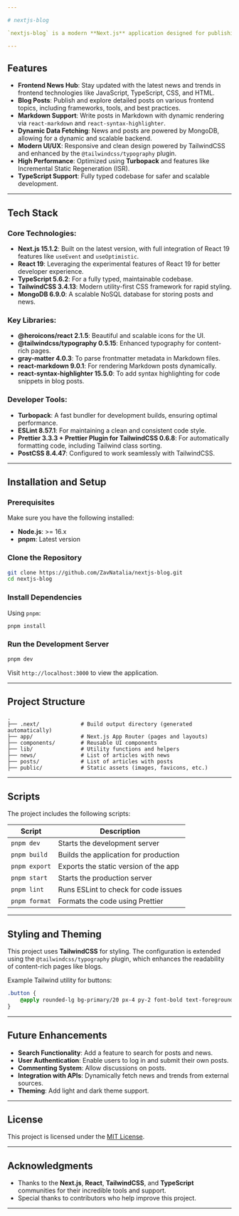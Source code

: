 ```yaml
---

# nextjs-blog

`nextjs-blog` is a modern **Next.js** application designed for publishing posts and curating the latest trends and news in the frontend development ecosystem. Built with **TypeScript** and styled using **TailwindCSS**, this platform provides an elegant, fast, and responsive experience for developers and enthusiasts alike.

---
```


## Features

-   **Frontend News Hub**: Stay updated with the latest news and trends in frontend technologies like JavaScript, TypeScript, CSS, and HTML.
-   **Blog Posts**: Publish and explore detailed posts on various frontend topics, including frameworks, tools, and best practices.
-   **Markdown Support**: Write posts in Markdown with dynamic rendering via `react-markdown` and `react-syntax-highlighter`.
-   **Dynamic Data Fetching**: News and posts are powered by MongoDB, allowing for a dynamic and scalable backend.
-   **Modern UI/UX**: Responsive and clean design powered by TailwindCSS and enhanced by the `@tailwindcss/typography` plugin.
-   **High Performance**: Optimized using **Turbopack** and features like Incremental Static Regeneration (ISR).
-   **TypeScript Support**: Fully typed codebase for safer and scalable development.

---

## Tech Stack

### Core Technologies:

-   **Next.js 15.1.2**: Built on the latest version, with full integration of React 19 features like `useEvent` and `useOptimistic`.
-   **React 19**: Leveraging the experimental features of React 19 for better developer experience.
-   **TypeScript 5.6.2**: For a fully typed, maintainable codebase.
-   **TailwindCSS 3.4.13**: Modern utility-first CSS framework for rapid styling.
-   **MongoDB 6.9.0**: A scalable NoSQL database for storing posts and news.

### Key Libraries:

-   **@heroicons/react 2.1.5**: Beautiful and scalable icons for the UI.
-   **@tailwindcss/typography 0.5.15**: Enhanced typography for content-rich pages.
-   **gray-matter 4.0.3**: To parse frontmatter metadata in Markdown files.
-   **react-markdown 9.0.1**: For rendering Markdown posts dynamically.
-   **react-syntax-highlighter 15.5.0**: To add syntax highlighting for code snippets in blog posts.

### Developer Tools:

-   **Turbopack**: A fast bundler for development builds, ensuring optimal performance.
-   **ESLint 8.57.1**: For maintaining a clean and consistent code style.
-   **Prettier 3.3.3 + Prettier Plugin for TailwindCSS 0.6.8**: For automatically formatting code, including Tailwind class sorting.
-   **PostCSS 8.4.47**: Configured to work seamlessly with TailwindCSS.

---

## Installation and Setup

### Prerequisites

Make sure you have the following installed:

-   **Node.js**: >= 16.x
-   **pnpm**: Latest version

### Clone the Repository

```bash
git clone https://github.com/ZavNatalia/nextjs-blog.git
cd nextjs-blog
```

### Install Dependencies

Using `pnpm`:

```bash
pnpm install
```

### Run the Development Server

```bash
pnpm dev
```

Visit `http://localhost:3000` to view the application.

---

## Project Structure

```plaintext
.
├── .next/             # Build output directory (generated automatically)
├── app/               # Next.js App Router (pages and layouts)
├── components/        # Reusable UI components
├── lib/               # Utility functions and helpers
├── news/              # List of articles with news
├── posts/             # List of articles with posts
├── public/            # Static assets (images, favicons, etc.)
```

---

## Scripts

The project includes the following scripts:

| Script        | Description                           |
| ------------- | ------------------------------------- |
| `pnpm dev`    | Starts the development server         |
| `pnpm build`  | Builds the application for production |
| `pnpm export` | Exports the static version of the app |
| `pnpm start`  | Starts the production server          |
| `pnpm lint`   | Runs ESLint to check for code issues  |
| `pnpm format` | Formats the code using Prettier       |

---

## Styling and Theming

This project uses **TailwindCSS** for styling. The configuration is extended using the `@tailwindcss/typography` plugin, which enhances the readability of content-rich pages like blogs.

Example Tailwind utility for buttons:

```css
.button {
    @apply rounded-lg bg-primary/20 px-4 py-2 font-bold text-foreground transition-colors duration-300 hover:bg-primary/10 focus:border-accent focus:outline-none focus:ring-2 focus:ring-accent;
}
```

---

## Future Enhancements

-   **Search Functionality**: Add a feature to search for posts and news.
-   **User Authentication**: Enable users to log in and submit their own posts.
-   **Commenting System**: Allow discussions on posts.
-   **Integration with APIs**: Dynamically fetch news and trends from external sources.
-   **Theming**: Add light and dark theme support.

---

## License

This project is licensed under the [MIT License](LICENSE).

---

## Acknowledgments

-   Thanks to the **Next.js**, **React**, **TailwindCSS**, and **TypeScript** communities for their incredible tools and support.
-   Special thanks to contributors who help improve this project.

---
